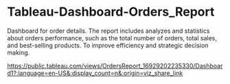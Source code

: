 # Tableau-Dashboard-Orders_Report

<p>Dashboard for order details. The report includes analyzes and statistics about orders performance, such as the total number of orders, total sales, and best-selling products. To improve efficiency and strategic decision making.</p>

https://public.tableau.com/views/OrdersReport_16929202235330/Dashboard1?:language=en-US&:display_count=n&:origin=viz_share_link

